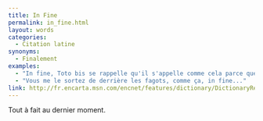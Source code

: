 ```yaml
---
title: In Fine
permalink: in_fine.html
layout: words
categories:
  - Citation latine
synonyms:
  - Finalement
examples:
  - "In fine, Toto bis se rappelle qu'il s'appelle comme cela parce que bis rime avec finesse..."
  - "Vous me le sortez de derrière les fagots, comme ça, in fine..."
link: http://fr.encarta.msn.com/encnet/features/dictionary/DictionaryResults.aspx?refid=2016013086
---
```


Tout à fait au dernier moment.
